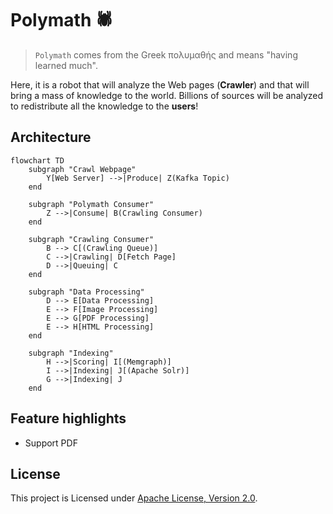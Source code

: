 # Polymath 🕷️
> `Polymath` comes from the Greek πολυμαθής and means "having learned much".

Here, it is a robot that will analyze the Web pages (**Crawler**) and that will bring a mass of knowledge to the world.
Billions of sources will be analyzed to redistribute all the knowledge to the __**users**__!

## Architecture
```mermaid
flowchart TD
    subgraph "Crawl Webpage"
        Y[Web Server] -->|Produce| Z(Kafka Topic)
    end

    subgraph "Polymath Consumer"
        Z -->|Consume| B(Crawling Consumer)
    end

    subgraph "Crawling Consumer"
        B --> C[(Crawling Queue)]
        C -->|Crawling| D[Fetch Page]
        D -->|Queuing| C
    end

    subgraph "Data Processing"
        D --> E[Data Processing]
        E --> F[Image Processing]
        E --> G[PDF Processing]
        E --> H[HTML Processing]
    end

    subgraph "Indexing"
        H -->|Scoring| I[(Memgraph)]
        I -->|Indexing| J[(Apache Solr)]
        G -->|Indexing| J
    end
```

## Feature highlights
- Support PDF

## License

This project is Licensed under [Apache License, Version 2.0](https://github.com/Lubmminy/Polymath/blob/master/LICENSE).